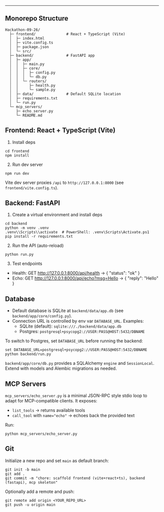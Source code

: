 ---

## Monorepo Structure

```
Hackathon-09-26/
  ├─ frontend/              # React + TypeScript (Vite)
  │  ├─ index.html
  │  ├─ vite.config.ts
  │  ├─ package.json
  │  └─ src/
  ├─ backend/               # FastAPI app
  │  ├─ app/
  │  │  ├─ main.py
  │  │  ├─ core/
  │  │  │  ├─ config.py
  │  │  │  └─ db.py
  │  │  └─ routers/
  │  │     ├─ health.py
  │  │     └─ sample.py
  │  ├─ data/               # Default SQLite location
  │  ├─ requirements.txt
  │  └─ run.py
  └─ mcp_servers/
     ├─ echo_server.py
     └─ README.md
```

## Frontend: React + TypeScript (Vite)

1. Install deps
```
cd frontend
npm install
```

2. Run dev server
```
npm run dev
```

Vite dev server proxies `/api` to `http://127.0.0.1:8000` (see `frontend/vite.config.ts`).

## Backend: FastAPI

1. Create a virtual environment and install deps
```
cd backend
python -m venv .venv
.venv\\Scripts\\activate  # PowerShell: .venv\Scripts\Activate.ps1
pip install -r requirements.txt
```

2. Run the API (auto-reload)
```
python run.py
```

3. Test endpoints
- Health: GET http://127.0.0.1:8000/api/health → { "status": "ok" }
- Echo:   GET http://127.0.0.1:8000/api/echo?msg=Hello → { "reply": "Hello" }

## Database

- Default database is SQLite at `backend/data/app.db` (see `backend/app/core/config.py`).
- Connection URL is controlled by env var `DATABASE_URL`. Examples:
  - SQLite (default): `sqlite:///./backend/data/app.db`
  - Postgres: `postgresql+psycopg2://USER:PASS@HOST:5432/DBNAME`

To switch to Postgres, set `DATABASE_URL` before running the backend:
```
set DATABASE_URL=postgresql+psycopg2://USER:PASS@HOST:5432/DBNAME
python backend/run.py
```

`backend/app/core/db.py` provides a SQLAlchemy `engine` and `SessionLocal`. Extend with models and Alembic migrations as needed.

## MCP Servers

`mcp_servers/echo_server.py` is a minimal JSON-RPC style stdio loop to adapt for MCP-compatible clients. It exposes:
- `list_tools` → returns available tools
- `call_tool` with `name="echo"` → echoes back the provided text

Run:
```
python mcp_servers/echo_server.py
```

## Git

Initialize a new repo and set `main` as default branch:
```
git init -b main
git add .
git commit -m "chore: scaffold frontend (vite+react+ts), backend (fastapi), mcp skeleton"
```

Optionally add a remote and push:
```
git remote add origin <YOUR_REPO_URL>
git push -u origin main
